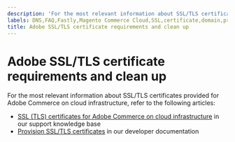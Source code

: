```yaml
---
description: 'For the most relevant information about SSL/TLS certificates provided for Adobe Commerce on cloud infrastructure, refer to the following articles:'
labels: DNS,FAQ,Fastly,Magento Commerce Cloud,SSL,certificate,domain,production,staging,Adobe Commerce,cloud infrastructure,Pro,Starter
title: Adobe SSL/TLS certificate requirements and clean up
---
```


# Adobe SSL/TLS certificate requirements and clean up

For the most relevant information about SSL/TLS certificates provided for Adobe Commerce on cloud infrastructure, refer to the following articles:

* [SSL (TLS) certificates for Adobe Commerce on cloud infrastructure](https://support.magento.com/hc/en-us/articles/360048061192-SSL-TLS-certificates-for-Magento-Commerce-Cloud-FAQ) in our support knowledge base 
* [Provision SSL/TLS certificates](https://devdocs.magento.com/cloud/cdn/configure-fastly.html#provision-ssltls-certificates) in our developer documentation